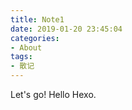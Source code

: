 ```yaml
---
title: Note1
date: 2019-01-20 23:45:04
categories:
- About
tags:
- 散记
---
```

Let's go! Hello Hexo.
